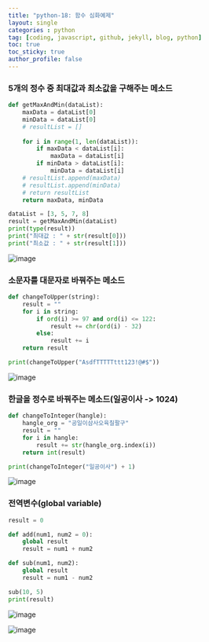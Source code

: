```yaml
---
title: "python-18: 함수 심화예제"
layout: single
categories : python
tag: [coding, javascript, github, jekyll, blog, python]
toc: true
toc_sticky: true
author_profile: false
---
```




### 5개의 정수 중 최대값과 최소값을 구해주는 메소드

```py
def getMaxAndMin(dataList):
    maxData = dataList[0]
    minData = dataList[0]
    # resultList = []
    
    for i in range(1, len(dataList)):
        if maxData < dataList[i]:
            maxData = dataList[i]
        if minData > dataList[i]:
            minData = dataList[i]
    # resultList.append(maxData)
    # resultList.append(minData)
    # return resultList
    return maxData, minData

dataList = [3, 5, 7, 8]
result = getMaxAndMin(dataList)
print(type(result))
print("최대값 : " + str(result[0]))
print("최소값 : " + str(result[1]))
```

![image](https://user-images.githubusercontent.com/111720411/209926176-aefab2cd-e917-4b74-be94-86d121cc69c5.png)


### 소문자를 대문자로 바꿔주는 메소드

```py
def changeToUpper(string):
    result = ""
    for i in string:
        if ord(i) >= 97 and ord(i) <= 122:
            result += chr(ord(i) - 32)
        else:
            result += i
    return result

print(changeToUpper("AsdfTTTTTttt123!@#$"))
```

![image](https://user-images.githubusercontent.com/111720411/209926153-25b09d7b-8f3a-4741-aaae-9fc9361b2e8a.png)



### 한글을 정수로 바꿔주는 메소드(일공이사 -> 1024)

```py
def changeToInteger(hangle):
    hangle_org = "공일이삼사오육칠팔구"
    result = ""
    for i in hangle:
        result += str(hangle_org.index(i))
    return int(result)

print(changeToInteger("일공이사") + 1)
```

![image](https://user-images.githubusercontent.com/111720411/209926142-9cecd05f-3112-45b3-b393-be3f78a14f5b.png)



### 전역변수(global variable)

```py
result = 0

def add(num1, num2 = 0):
    global result
    result = num1 + num2

def sub(num1, num2):
    global result
    result = num1 - num2

sub(10, 5)
print(result)
```

![image](https://user-images.githubusercontent.com/111720411/209926130-fd6459f2-914a-4597-b42a-afc5bcf0408c.png)



![image](https://user-images.githubusercontent.com/111720411/209926120-6202f0ee-a603-4924-bc79-91e376c4aea0.png)
